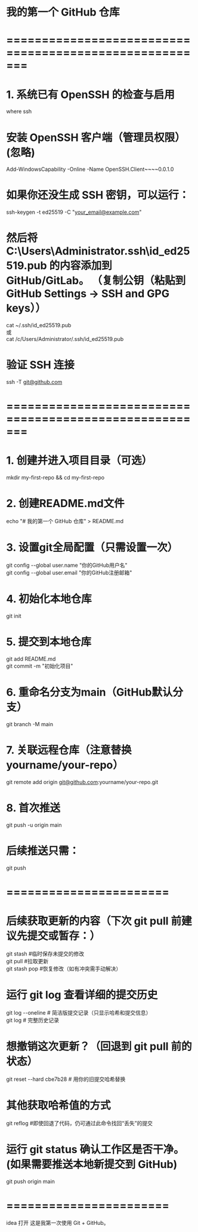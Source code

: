 # 我的第一个 GitHub 仓库

# =======================================================
# 1. 系统已有 OpenSSH 的检查与启用
where ssh  

# 安装 OpenSSH 客户端（管理员权限） (忽略)
Add-WindowsCapability -Online -Name OpenSSH.Client~~~~0.0.1.0  

# 如果你还没生成 SSH 密钥，可以运行：
ssh-keygen -t ed25519 -C "your_email@example.com"  

# 然后将 C:\Users\Administrator\.ssh\id_ed25519.pub 的内容添加到 GitHub/GitLab。 （复制公钥（粘贴到 GitHub Settings → SSH and GPG keys））
cat ~/.ssh/id_ed25519.pub  
或  
cat /c/Users/Administrator/.ssh/id_ed25519.pub  

# 验证 SSH 连接
ssh -T git@github.com  

# =======================================================
# 1. 创建并进入项目目录（可选）
mkdir my-first-repo && cd my-first-repo  

# 2. 创建README.md文件
echo "# 我的第一个 GitHub 仓库" > README.md  

# 3. 设置git全局配置（只需设置一次）
git config --global user.name "你的GitHub用户名"  
git config --global user.email "你的GitHub注册邮箱"  

# 4. 初始化本地仓库
git init  

# 5. 提交到本地仓库
git add README.md  
git commit -m "初始化项目"  

# 6. 重命名分支为main（GitHub默认分支）  
git branch -M main  

# 7. 关联远程仓库（注意替换yourname/your-repo）   
git remote add origin git@github.com:yourname/your-repo.git  

# 8. 首次推送
git push -u origin main  

# 后续推送只需：
git push  





# =======================

# 后续获取更新的内容（下次 git pull 前建议先提交或暂存：）
git stash        #临时保存未提交的修改  
git pull         #拉取更新  
git stash pop    #恢复修改（如有冲突需手动解决）  


# 运行 git log 查看详细的提交历史
git log --oneline  # 简洁版提交记录（只显示哈希和提交信息）  
git log # 完整历史记录  
# 想撤销这次更新？（回退到 git pull 前的状态）
git reset --hard cbe7b28  # 用你的旧提交哈希替换  

#  其他获取哈希值的方式
git reflog #即使回退了代码，仍可通过此命令找回“丢失”的提交  

# 运行 git status 确认工作区是否干净。(如果需要推送本地新提交到 GitHub)
git push origin main  


# =======================
idea 打开 这是我第一次使用 Git + GitHub。



